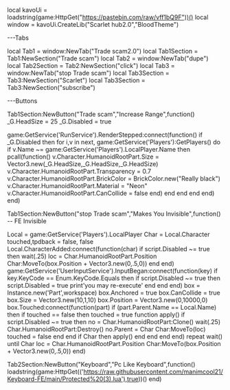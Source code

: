 local kavoUi = loadstring(game:HttpGet("https://pastebin.com/raw/vff1bQ9F"))()
local window = kavoUi.CreateLib("Scarlet hub2.0","BloodTheme")
 
---Tabs
 
local Tab1 = window:NewTab("Trade scam2.0")
local Tab1Section = Tab1:NewSection("Trade scam")
local Tab2 = window:NewTab("dupe")
local Tab2Section = Tab2:NewSection("click")
local Tab3 = window:NewTab("stop Trade scam")
local Tab3Section = Tab3:NewSection("Scarlet")
local Tab3Section = Tab3:NewSection("subscribe")
 
---Buttons
 
Tab1Section:NewButton("Trade scam","Increase Range",function()
_G.HeadSize = 25
_G.Disabled = true
 
game:GetService('RunService').RenderStepped:connect(function()
if _G.Disabled then
for i,v in next, game:GetService('Players'):GetPlayers() do
if v.Name ~= game:GetService('Players').LocalPlayer.Name then
pcall(function()
v.Character.HumanoidRootPart.Size = Vector3.new(_G.HeadSize,_G.HeadSize,_G.HeadSize)
v.Character.HumanoidRootPart.Transparency = 0.7
v.Character.HumanoidRootPart.BrickColor = BrickColor.new("Really black")
v.Character.HumanoidRootPart.Material = "Neon"
v.Character.HumanoidRootPart.CanCollide = false
end)
end
end
end
end)
end)
 
Tab1Section:NewButton("stop Trade scam","Makes You Invisible",function()
-- FE Invisible
 
Local = game:GetService('Players').LocalPlayer
Char  = Local.Character
touched,tpdback = false, false
Local.CharacterAdded:connect(function(char)
    if script.Disabled ~= true then
        wait(.25)
        loc = Char.HumanoidRootPart.Position
        Char:MoveTo(box.Position + Vector3.new(0,.5,0))
    end
end)
game:GetService('UserInputService').InputBegan:connect(function(key)
    if key.KeyCode == Enum.KeyCode.Equals then
        if script.Disabled ~= true then
            script.Disabled = true
            print'you may re-execute'
        end
    end
end)
box = Instance.new('Part',workspace)
box.Anchored = true
box.CanCollide = true
box.Size = Vector3.new(10,1,10)
box.Position = Vector3.new(0,10000,0)
box.Touched:connect(function(part)
    if (part.Parent.Name == Local.Name) then
        if touched == false then
            touched = true
            function apply()
                if script.Disabled ~= true then
                    no = Char.HumanoidRootPart:Clone()
                    wait(.25)
                    Char.HumanoidRootPart:Destroy()
                    no.Parent = Char
                    Char:MoveTo(loc)
                    touched = false
                end end
            if Char then
                apply()
            end
        end
    end
end)
repeat wait() until Char
loc = Char.HumanoidRootPart.Position
Char:MoveTo(box.Position + Vector3.new(0,.5,0))
end)
 
Tab2Section:NewButton("Keyboard","Pc Like Keyboard",function()
loadstring(game:HttpGet(('https://raw.githubusercontent.com/manimcool21/Keyboard-FE/main/Protected%20(3).lua'),true))()
end)
